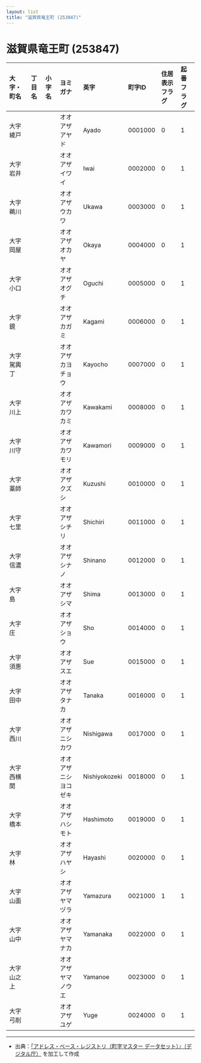 ```yaml
---
layout: list
title: "滋賀県竜王町 (253847)"
---
```


# 滋賀県竜王町 (253847)

| 大字・町名 | 丁目名 | 小字名 | ヨミガナ | 英字 | 町字ID | 住居表示フラグ | 起番フラグ |
|:---|:---|:---|:---|:---|:---|:---|:---|
| 大字綾戸 |  |  | オオアザアヤド | Ayado | 0001000 | 0 | 1 |
| 大字岩井 |  |  | オオアザイワイ | Iwai | 0002000 | 0 | 1 |
| 大字鵜川 |  |  | オオアザウカワ | Ukawa | 0003000 | 0 | 1 |
| 大字岡屋 |  |  | オオアザオカヤ | Okaya | 0004000 | 0 | 1 |
| 大字小口 |  |  | オオアザオグチ | Oguchi | 0005000 | 0 | 1 |
| 大字鏡 |  |  | オオアザカガミ | Kagami | 0006000 | 0 | 1 |
| 大字駕輿丁 |  |  | オオアザカヨチョウ | Kayocho | 0007000 | 0 | 1 |
| 大字川上 |  |  | オオアザカワカミ | Kawakami | 0008000 | 0 | 1 |
| 大字川守 |  |  | オオアザカワモリ | Kawamori | 0009000 | 0 | 1 |
| 大字薬師 |  |  | オオアザクズシ | Kuzushi | 0010000 | 0 | 1 |
| 大字七里 |  |  | オオアザシチリ | Shichiri | 0011000 | 0 | 1 |
| 大字信濃 |  |  | オオアザシナノ | Shinano | 0012000 | 0 | 1 |
| 大字島 |  |  | オオアザシマ | Shima | 0013000 | 0 | 1 |
| 大字庄 |  |  | オオアザショウ | Sho | 0014000 | 0 | 1 |
| 大字須惠 |  |  | オオアザスエ | Sue | 0015000 | 0 | 1 |
| 大字田中 |  |  | オオアザタナカ | Tanaka | 0016000 | 0 | 1 |
| 大字西川 |  |  | オオアザニシカワ | Nishigawa | 0017000 | 0 | 1 |
| 大字西横関 |  |  | オオアザニシヨコゼキ | Nishiyokozeki | 0018000 | 0 | 1 |
| 大字橋本 |  |  | オオアザハシモト | Hashimoto | 0019000 | 0 | 1 |
| 大字林 |  |  | オオアザハヤシ | Hayashi | 0020000 | 0 | 1 |
| 大字山面 |  |  | オオアザヤマヅラ | Yamazura | 0021000 | 1 | 1 |
| 大字山中 |  |  | オオアザヤマナカ | Yamanaka | 0022000 | 0 | 1 |
| 大字山之上 |  |  | オオアザヤマノウエ | Yamanoe | 0023000 | 0 | 1 |
| 大字弓削 |  |  | オオアザユゲ | Yuge | 0024000 | 0 | 1 |

---

- 出典：[「アドレス・ベース・レジストリ（町字マスター データセット）』（デジタル庁）](https://www.digital.go.jp/policies/base_registry_address/) を加工して作成